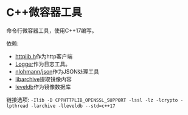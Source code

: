 
# C++微容器工具

命令行微容器工具，使用C++17编写。

依赖:
 - [httplib.h](https://github.com/yhirose/cpp-httplib)作为http客户端
 - [Logger](https://github.com/EricJeffrey/linux_learn/blob/master/effective_io_model/reactor_model/Logger.h)作为日志工具。
 - [nlohmann/json](https://github.com/nlohmann/json)作为JSON处理工具
 - [libarchive](https://github.com/libarchive/libarchive/)提取镜像内容
 - [leveldb](https://github.com/google/leveldb)作为镜像数据库

链接选项: `-Ilib -D CPPHTTPLIB_OPENSSL_SUPPORT -lssl -lz -lcrypto -lpthread -larchive -lleveldb --std=c++17`
